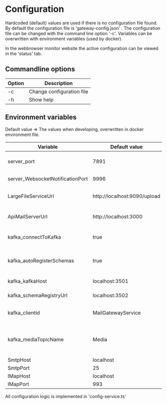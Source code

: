 # Configuration

Hardcoded (default) values are used if there is no configuration file found.  By default the configuration file is 'gateway-config.json' . The configuration file can be changed with the command line option '-c'. Variables can be overwritten with environment variables (used by docker).

In the webbrowser monitor website the active configuration can be viewed in the 'status' tab.

## Commandline options

| Option | Description               |
| :----- | ------------------------- |
| -c     | Change configuration file |
| -h     | Show help                 |



## Environment variables

Default value => The values when developing, overwritten in docker environment file.

| Variable                         | Default value                | Description                               |
| -------------------------------- | ---------------------------- | ----------------------------------------- |
| server_port                      | 7891                         | REST API interface port                   |
| server_WebsocketNotificationPort | 9996                         | Websocket notifications                   |
| LargeFileServiceUrl              | http://localhost:9090/upload | URL to Large File Service                 |
| ApiMailServerUrl                 | http://localhost:3000        | URL to REST API mailserver                |
| kafka_connectToKafka             | true                         | Connect to KAFKA server                   |
| kafka_autoRegisterSchemas        | true                         | Register AVRO schema's on startup         |
| kafka_kafkaHost                  | localhost:3501               | The KAFKA server                          |
| kafka_schemaRegistryUrl          | localhost:3502               | The KAFKA registry                        |
| kafka_clientid                   | MailGatewayService           | Client name under KAFKA                   |
| kafka_mediaTopicName             | Media                        | The topicname on KAFKA with POST messages |
| SmtpHost                         | localhost                    |                                           |
| SmtpPort                         | 25                           |                                           |
| IMapHost                         | localhost                    |                                           |
| IMapPort                         | 993                          |                                           |

All configuration logic is implemented in 'config-service.ts' 
